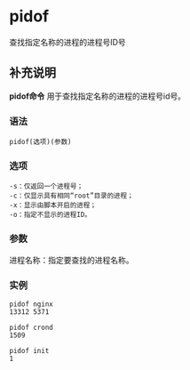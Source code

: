 pidof
===

查找指定名称的进程的进程号ID号

## 补充说明

**pidof命令** 用于查找指定名称的进程的进程号id号。

###  语法

```
pidof(选项)(参数)
```

###  选项

```
-s：仅返回一个进程号；
-c：仅显示具有相同“root”目录的进程；
-x：显示由脚本开启的进程；
-o：指定不显示的进程ID。
```

###  参数

进程名称：指定要查找的进程名称。

###  实例

```
pidof nginx
13312 5371

pidof crond
1509

pidof init
1
```


<!-- Linux命令行搜索引擎：https://jaywcjlove.github.io/linux-command/ -->